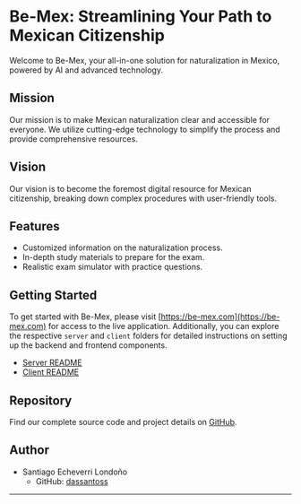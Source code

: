 # Be-Mex: Streamlining Your Path to Mexican Citizenship

Welcome to Be-Mex, your all-in-one solution for naturalization in Mexico, powered by AI and advanced technology.

## Mission

Our mission is to make Mexican naturalization clear and accessible for everyone. We utilize cutting-edge technology to simplify the process and provide comprehensive resources.

## Vision

Our vision is to become the foremost digital resource for Mexican citizenship, breaking down complex procedures with user-friendly tools.

## Features

- Customized information on the naturalization process.
- In-depth study materials to prepare for the exam.
- Realistic exam simulator with practice questions.

## Getting Started

To get started with Be-Mex, please visit [https://be-mex.com](https://be-mex.com) for access to the live application. Additionally, you can explore the respective `server` and `client` folders for detailed instructions on setting up the backend and frontend components.

- [Server README](./server/README.md)
- [Client README](./client/README.md)

## Repository

Find our complete source code and project details on [GitHub](https://github.com/dassantoss/BeMex).

## Author

- Santiago Echeverri Londoño
  - GitHub: [dassantoss](https://github.com/dassantoss/)

---
